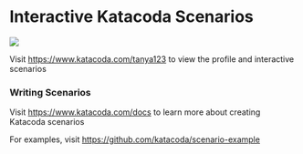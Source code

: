 # Interactive Katacoda Scenarios

[![](http://shields.katacoda.com/katacoda/tanya123/count.svg)](https://www.katacoda.com/tanya123 "Get your profile on Katacoda.com")

Visit https://www.katacoda.com/tanya123 to view the profile and interactive scenarios

### Writing Scenarios
Visit https://www.katacoda.com/docs to learn more about creating Katacoda scenarios

For examples, visit https://github.com/katacoda/scenario-example
